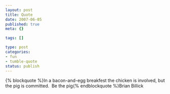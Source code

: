 ```yaml
--- 
layout: post
title: Quote
date: 2007-06-05
published: true
meta: {}

tags: []

type: post
categories: 
- fun
- tumble-quote
status: publish
---
```

{% blockquote %}In a bacon-and-egg breakfest the chicken is involved, but the pig is committed.  Be the pig{% endblockquote %}Brian Billick
